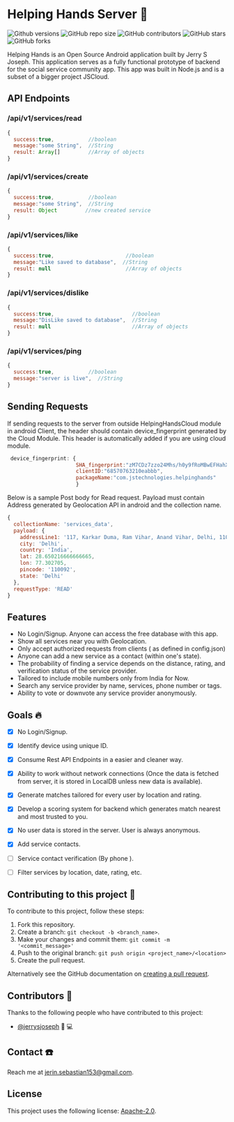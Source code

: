 # Helping Hands Server :boy:

<!--- These are examples. See https://shields.io for others or to customize this set of shields. You might want to include dependencies, project status and licence info here --->
![Github versions](https://img.shields.io/github/v/release/jerrysjoseph/helping_hands_server?include_prereleases)
![GitHub repo size](https://img.shields.io/github/repo-size/jerrysjoseph/helping_hands_server)
![GitHub contributors](https://img.shields.io/github/contributors/jerrysjoseph/helping_hands_server)
![GitHub stars](https://img.shields.io/github/stars/jerrysjoseph/helping_hands_server?style=social)
![GitHub forks](https://img.shields.io/github/forks/jerrysjoseph/helping_hands_server?style=social)

Helping Hands is an Open Source Android application built by Jerry S Joseph. This application serves as a fully functional prototype of backend for the social service community app. 
This app was built in Node.js and is a subset of a bigger project JSCloud.

## API Endpoints

### /api/v1/services/read

``` javascript
{
  success:true,           //boolean
  message:"some String",  //String
  result: Array[]         //Array of objects
}
```
### /api/v1/services/create

``` javascript
{
  success:true,           //boolean
  message:"some String",  //String
  result: Object         //new created service
}
```
### /api/v1/services/like

``` javascript
{
  success:true,                       //boolean
  message:"Like saved to database",  //String
  result: null                        //Array of objects
}
```
### /api/v1/services/dislike

``` javascript
{
  success:true,                         //boolean
  message:"DisLike saved to database",  //String
  result: null                          //Array of objects
}
```
### /api/v1/services/ping
``` javascript
{
  success:true,           //boolean
  message:"server is live",  //String
}
```

## Sending Requests

If sending requests to the server from outside HelpingHandsCloud module in android Client, the header should contain device_fingerprint generated by the Cloud Module. This header is automatically added if you are using cloud module.

```javascript
 device_fingerprint: {
                      SHA_fingerprint:"zM7CDz7zzo24Mhs/h0y9fRoMBwEFHahXQM+n5lesKJ8=",
                      clientID:"68570763210eabbb",
                      packageName:"com.jstechnologies.helpinghands"
                      }
```

Below is a sample Post body for Read request. Payload must contain Address generated by Geolocation API in android and the collection name.

```javascript
{
  collectionName: 'services_data',
  payload: {
    addressLine1: '117, Karkar Duma, Ram Vihar, Anand Vihar, Delhi, 110092, India',
    city: 'Delhi',
    country: 'India',
    lat: 28.650216666666665,
    lon: 77.302705,
    pincode: '110092',
    state: 'Delhi'
  },
  requestType: 'READ'
}
```
## Features
* No Login/Signup. Anyone can access the free database with this app.
* Show all services near you with Geolocation.
* Only accept authorized requests from clients ( as defined in config.json)
* Anyone can add a new service as a contact (within one's state).
* The probability of finding a service depends on the distance, rating, and verification status of the service provider.
* Tailored to include mobile numbers only from India for Now.
* Search any service provider by name, services, phone number or tags.
* Ability to vote or downvote any service provider anonymously.

## Goals :fire:
- [x] No Login/Signup.
- [x] Identify device using unique ID.
- [x] Consume Rest API Endpoints in a easier and cleaner way.
- [x] Ability to work without network connections (Once the data is fetched from server, it is stored in LocalDB unless new data is available).
- [x] Generate matches tailored for every user by location and rating.
- [x] Develop a scoring system for backend which generates match nearest and most trusted to you.
- [x] No user data is stored in the server. User is always anonymous. 
- [x] Add service contacts.
- [ ] Service contact verification (By phone ).
- [ ] Filter services by location, date, rating, etc.


## Contributing to this project 👦
<!--- If your README is long or you have some specific process or steps you want contributors to follow, consider creating a separate CONTRIBUTING.md file--->
To contribute to this project, follow these steps:

1. Fork this repository.
2. Create a branch: `git checkout -b <branch_name>`.
3. Make your changes and commit them: `git commit -m '<commit_message>'`
4. Push to the original branch: `git push origin <project_name>/<location>`
5. Create the pull request.

Alternatively see the GitHub documentation on [creating a pull request](https://help.github.com/en/github/collaborating-with-issues-and-pull-requests/creating-a-pull-request).

## Contributors :boy:

Thanks to the following people who have contributed to this project:

* [@jerrysjoseph](https://github.com/JerrySJoseph) :memo: :computer:


## Contact :telephone:

Reach me at <jerin.sebastian153@gmail.com>.

## License
<!--- If you're not sure which open license to use see https://choosealicense.com/--->

This project uses the following license: [Apache-2.0](LICENSE.txt).
